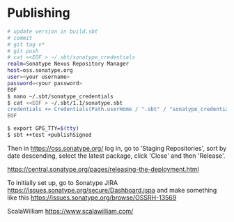 
Publishing
======
``` bash
# update version in build.sbt
# commit
# git tag v*
# git push
# cat <<EOF > ~/.sbt/sonatype_credentials
realm=Sonatype Nexus Repository Manager
host=oss.sonatype.org
user=<your username>
password=<your password>
EOF
$ nano ~/.sbt/sonatype_credentials
$ cat <<EOF > ~/.sbt/1.1/sonatype.sbt
credentials += Credentials(Path.userHome / ".sbt" / "sonatype_credentials")
EOF

$ export GPG_TTY=$(tty)
$ sbt ++test +publishSigned
```

Then in https://oss.sonatype.org/ log in, go to 'Staging Repositories', sort by date descending, select the latest package, click 'Close' and then 'Release'.

https://central.sonatype.org/pages/releasing-the-deployment.html

To initially set up, go to Sonatype JIRA https://issues.sonatype.org/secure/Dashboard.jspa and make something like this https://issues.sonatype.org/browse/OSSRH-13569

ScalaWilliam <https://www.scalawilliam.com/>
